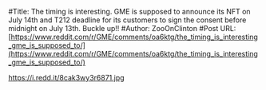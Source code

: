 #Title: The timing is interesting. GME is supposed to announce its NFT on July 14th and T212 deadline for its customers to sign the consent before midnight on July 13th. Buckle up!!
#Author: ZooOnClinton
#Post URL: [https://www.reddit.com/r/GME/comments/oa6ktg/the_timing_is_interesting_gme_is_supposed_to/](https://www.reddit.com/r/GME/comments/oa6ktg/the_timing_is_interesting_gme_is_supposed_to/)


https://i.redd.it/8cak3wy3r6871.jpg